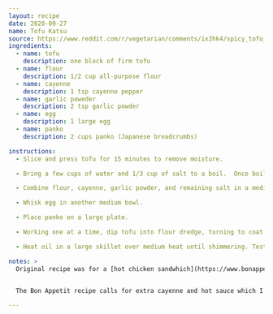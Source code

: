 ```yaml
---
layout: recipe
date: 2020-09-27
name: Tofu Katsu
source: https://www.reddit.com/r/vegetarian/comments/ix3hk4/spicy_tofu_katsu_sandwiches_out_of_the_this_world/
ingredients:
  - name: tofu
    description: one block of firm tofu
  - name: flour
    description: 1/2 cup all-purpose flour
  - name: cayenne
    description: 1 tsp cayenne pepper
  - name: garlic poweder
    description: 2 tsp garlic powder
  - name: egg
    description: 1 large egg
  - name: panko
    description: 2 cups panko (Japanese breadcrumbs)

instructions:
  - Slice and press tofu for 15 minutes to remove moisture.

  - Bring a few cups of water and 1/3 cup of salt to a boil.  Once boiling, remove from heat and add tofu.

  - Combine flour, cayenne, garlic powder, and remaining salt in a medium bowl.

  - Whisk egg in another medium bowl.

  - Place panko on a large plate.

  - Working one at a time, dip tofu into flour dredge, turning to coat. Shake off any excess. Dip into egg mixture until coated, shaking off excess. Dredge in panko, turning to coat. Transfer to a large plate or a small rimmed baking sheet.

  - Heat oil in a large skillet over medium heat until shimmering. Test oil by putting a piece of panko - it shouble bubble.  Working in batches, cook tofu until golden and very crisp on both sides, about 2 minutes per side. Transfer to a wire rack or paper towel.

notes: >
  Original recipe was for a [hot chicken sandwhich](https://www.bonappetit.com/recipe/spicy-chicken-katsu-sandwiches) on Bon Appetit.  The first two steps are for prepping the tofu to replace the chicken and the other steps are copied from the chicken sandwhich recipe.


  The Bon Appetit recipe calls for extra cayenne and hot sauce which I did not add for my katsu purposes.

---
```


